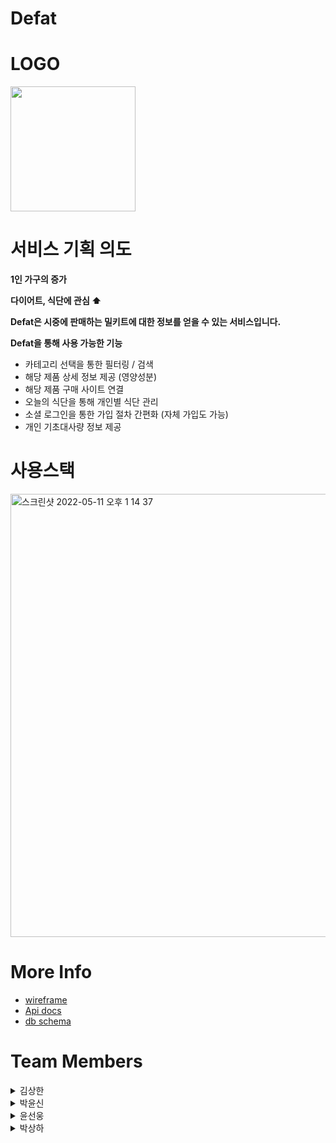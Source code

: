# Defat

# LOGO

<img src="https://user-images.githubusercontent.com/96028990/167563744-5c4fe586-abdd-471a-bd44-dd0e0aa7e13d.png" width="200" height="200"/>

# 서비스 기획 의도

**1인 가구의 증가**

**다이어트, 식단에 관심 ⬆**

**Defat은 시중에 판매하는 밀키트에 대한 정보를 얻을 수 있는 서비스입니다.**

**Defat을 통해 사용 가능한 기능**

* 카테고리 선택을 통한 필터링 / 검색
* 해당 제품 상세 정보 제공 (영양성분)
* 해당 제품 구매 사이트 연결
* 오늘의 식단을 통해 개인별 식단 관리
* 소셜 로그인을 통한 가입 절차 간편화 (자체 가입도 가능)
* 개인 기초대사량 정보 제공

# 사용스택

<img width="709" alt="스크린샷 2022-05-11 오후 1 14 37" src="https://user-images.githubusercontent.com/96028990/167767942-52566031-8f0e-4147-8564-214810c9e81f.png">

# More Info

* [wireframe](https://www.figma.com/file/oGyFyAvHWZBCgW4Ek1k3bu/Untitled?node-id=6%3A277)
* [Api docs](https://app.gitbook.com/s/GrsY6V9Xbfu5r5lydeo3/)
* [db schema](https://dbdiagram.io/d/6279aca37f945876b6e65d5e)

# Team Members

<details><summary>김상한</summary>

***
* Position: **Back-End(Team Leader)**
* GitHub : [**Sangkan-K**](https://github.com/Sangkan-K)
* Stack : `Node` `Sequelize` `JWT` `Express` `MySQL`
* Work : 초기 환경 설정 , 서버 구축 및 라우팅 설정 , 검색/필터링 기능 구현 , DB 시드삽입 , API docs / 스키마 작성 , 오늘의 식단 조회/수정 기능 구현

***
</details>

<details><summary>박윤신</summary>

***
* Position: **Back-End**
* GitHub : [**Bagyun0107**](https://github.com/BaGyun0107)
* Stack : `Node` `Sequelize` `JWT` `Express` `MySQL`
* Work : JWT 로그인 구현, 검색/필터링 기능 구현, Architecture Diagram 작성, Mypage 구현, DB 모델 생성, 스키마 작성, 오늘의 식단 조회/수정 기능 구현
***
</details>

<details><summary>윤선웅</summary>

***
* Position: **Front-End**
* GitHub : [**Sun970324**](https://github.com/Sun970324)
* Stack : `React` `Redux` `React-Router` `JavaScript` `Styled-Components` `Axios`
* Work : 페이지 구조, CSS, axios 요청 로직 설계, 식단 추가, 삭제 기능 구현, 검색 기능 구현, 회원가입, 회원탈퇴 기능 구현
***
</details>

<details><summary>박상하</summary>

***
* Position: **Front-End**
* GitHub : [**gamemakerr**](https://github.com/gamemakerr)
* Stack : `React` `Redux` `React-Router` `JavaScript` `Styled-Components` `Axios`
* Work : 프론트 구조 설계, 메인페이지 및 밀키트 모달 CSS ,로그인,로그아웃 기능 구현,라우터 기능 구현
***
</details>

